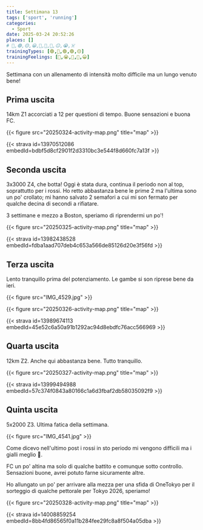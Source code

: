 ```yaml
---
title: Settimana 13
tags: ['sport', 'running']
categories:
  - Sport
date: 2025-03-24 20:52:26
places: []
# 🔴,🟢,🟡,😀,🙁,🫤,🙂,😐,😭,☠️
trainingTypes: [🟢,🔴,🟢,🟢,🟡]
trainingFeelings: [🙂,😭,🙂,🙂,😀]
---
```

Settimana con un allenamento di intensità molto difficile ma un lungo venuto bene!
<!--more--> 


## Prima uscita
14km Z1 accorciati a 12 per questioni di tempo.
Buone sensazioni e buona FC.

{{< figure src="20250324-activity-map.png" title="map" >}}

{{< strava id=13970512086 embedId=bdbf5d8cf2901f2d3310bc3e544f8d660fc7a13f >}}

## Seconda uscita
3x3000 Z4, che botta!
Oggi è stata dura, continua il periodo non al top, soprattutto per i rossi.
Ho retto abbastanza bene le prime 2 ma l'ultima sono un po' crollato; mi hanno salvato 2 semafori a cui mi son fermato per qualche decina di secondi a rifiatare.

3 settimane e mezzo a Boston, speriamo di riprendermi un po'!

{{< figure src="20250325-activity-map.png" title="map" >}}

{{< strava id=13982438528 embedId=fdba1aad707deb4c653a566de85126d20e3f56fd >}}

## Terza uscita

Lento tranquillo prima del potenziamento. Le gambe si son riprese bene da ieri.

{{< figure src="IMG_4529.jpg" >}}

{{< figure src="20250326-activity-map.png" title="map" >}}

{{< strava id=13989674113 embedId=45e52c6a50a91b1292ac94d8ebdfc76acc566969 >}}

## Quarta uscita

12km Z2. Anche qui abbastanza bene. Tutto tranquillo.

{{< figure src="20250327-activity-map.png" title="map" >}}

{{< strava id=13999494988 embedId=57c374f0843a80166c1a6d3fbaf2db58035092f9 >}}

## Quinta uscita
5x2000 Z3. Ultima fatica della settimana.

{{< figure src="IMG_4541.jpg" >}}

Come dicevo nell'ultimo post i rossi in sto periodo mi vengono difficili ma i gialli meglio 😬.

FC un po' altina ma solo di qualche battito e comunque sotto controllo. Sensazioni buone, avrei potuto farne sicuramente altre.

Ho allungato un po' per arrivare alla mezza per una sfida di OneTokyo per il sorteggio di qualche pettorale per Tokyo 2026, speriamo!

{{< figure src="20250328-activity-map.png" title="map" >}}

{{< strava id=14008859254 embedId=8bb4fd86565f0a11b284fee29fc8a8f504a05dba >}}